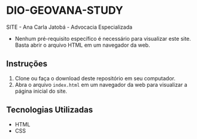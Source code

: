 # DIO-GEOVANA-STUDY
SITE - Ana Carla Jatobá - Advocacia Especializada

- Nenhum pré-requisito específico é necessário para visualizar este site. Basta abrir o arquivo HTML em um navegador da web.

## Instruções

1. Clone ou faça o download deste repositório em seu computador.
2. Abra o arquivo `index.html` em um navegador da web para visualizar a página inicial do site.

## Tecnologias Utilizadas

- HTML
- CSS

  


